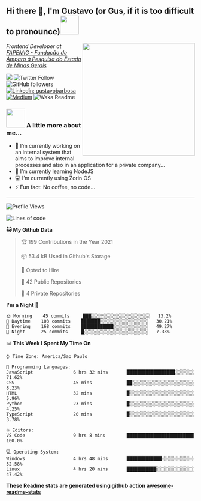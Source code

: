<h2>Hi there 👋, I'm Gustavo (or Gus, if it is too difficult to pronounce)<img src="https://media.giphy.com/media/RMAnPMLrnOVhWuvusR/giphy.gif" width="50"></h2>
<img src="https://media.giphy.com/media/bi6RQ5x3tqoSI/giphy.gif" align="right" width="300">
<p><em>Frontend Developer at <a href="https://fapemig.br/pt/">FAPEMIG - Fundação de Amparo à Pesquisa do Estado de Minas Gerais</a>
</em></p>

![](https://visitor-badge.glitch.me/badge?page_id=gusbdev.gusbdev)
![Twitter Follow](https://img.shields.io/twitter/follow/GustavoBFig?label=Follow)
![GitHub followers](https://img.shields.io/github/followers/gusbdev?label=Follow&style=social)
[![Linkedin: gustavobarbosa](https://img.shields.io/badge/-Gustavo%20Barbosa-blue?style=flat-square&logo=Linkedin&logoColor=white&link=https://www.linkedin.com/in/gustavo-barbosa-4a457178/?locale=en_US)](https://www.linkedin.com/in/gustavo-barbosa-4a457178/?locale=en_US)
[![Medium](https://img.shields.io/badge/-Gustavo%20Barbosa-black?style=flat-square&logo=Medium&logoColor=white&link=https://gusbdev.medium.com/)](https://gusbdev.medium.com/)
![Waka Readme](https://github.com/anmol098/anmol098/workflows/Waka%20Readme/badge.svg)

### <img src="https://media.giphy.com/media/LRUSX9oaSmuKW3n4Ax/giphy.gif" width="50"> A little more about me...  

- 🔭 I’m currently working on an internal system that aims to improve internal processes and also in an application for a private company...
- 🌱 I’m currently learning NodeJS
- :computer: I’m currently using Zorin OS
- ⚡ Fun fact: No coffee, no code...

---
<!--START_SECTION:waka-->
![Profile Views](http://img.shields.io/badge/Profile%20Views-0-blue)

![Lines of code](https://img.shields.io/badge/From%20Hello%20World%20I%27ve%20Written-486851%20lines%20of%20code-blue)

**🐱 My Github Data** 

> 🏆 199 Contributions in the Year 2021
 > 
> 📦 53.4 kB Used in Github's Storage 
 > 
> 💼 Opted to Hire
 > 
> 📜 42 Public Repositories 
 > 
> 🔑 4 Private Repositories  
 > 
**I'm a Night 🦉** 

```text
🌞 Morning    45 commits     ███░░░░░░░░░░░░░░░░░░░░░░   13.2% 
🌆 Daytime    103 commits    ███████░░░░░░░░░░░░░░░░░░   30.21% 
🌃 Evening    168 commits    ████████████░░░░░░░░░░░░░   49.27% 
🌙 Night      25 commits     █░░░░░░░░░░░░░░░░░░░░░░░░   7.33%

```


📊 **This Week I Spent My Time On** 

```text
⌚︎ Time Zone: America/Sao_Paulo

💬 Programming Languages: 
JavaScript               6 hrs 32 mins       ██████████████████░░░░░░░   71.62% 
CSS                      45 mins             ██░░░░░░░░░░░░░░░░░░░░░░░   8.23% 
HTML                     32 mins             █░░░░░░░░░░░░░░░░░░░░░░░░   5.96% 
Python                   23 mins             █░░░░░░░░░░░░░░░░░░░░░░░░   4.25% 
TypeScript               20 mins             █░░░░░░░░░░░░░░░░░░░░░░░░   3.78%

🔥 Editors: 
VS Code                  9 hrs 8 mins        █████████████████████████   100.0%

💻 Operating System: 
Windows                  4 hrs 48 mins       █████████████░░░░░░░░░░░░   52.58% 
Linux                    4 hrs 20 mins       ███████████░░░░░░░░░░░░░░   47.42%

```


<!--END_SECTION:waka-->

**These Readme stats are generated using github action [awesome-readme-stats](https://github.com/anmol098/waka-readme-stats)**
